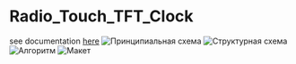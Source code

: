 # Radio_Touch_TFT_Clock
see documentation [here](https://github.com/n3m351d4/Radio_Touch_TFT_Clock/blob/master/123.pdf)
![Принципиальная схема](https://pp.userapi.com/c848736/v848736297/1c2947/IHWIIIvTtFA.jpg)
![Структурная схема](https://pp.userapi.com/c848736/v848736297/1c2950/CO4_dJvRcXY.jpg)
![Алгоритм](https://pp.userapi.com/c848736/v848736297/1c2959/YHnNG_kGTiY.jpg)
![Макет](https://pp.userapi.com/c848736/v848736297/1c299a/a3mR9m3dps0.jpg)
